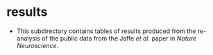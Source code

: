 # results

* This subdirectory contains tables of results produced from the re-analysis of
  the public data from the Jaffe _et al._ paper in _Nature Neuroscience_.
